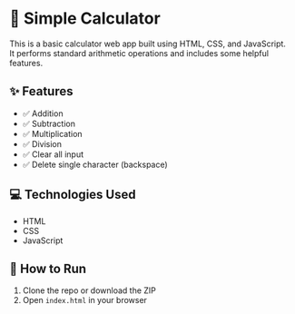 # 🧮 Simple Calculator

This is a basic calculator web app built using HTML, CSS, and JavaScript.  
It performs standard arithmetic operations and includes some helpful features.

## ✨ Features

- ✅ Addition
- ✅ Subtraction
- ✅ Multiplication
- ✅ Division
- ✅ Clear all input
- ✅ Delete single character (backspace)

## 💻 Technologies Used

- HTML
- CSS
- JavaScript

## 🚀 How to Run
1. Clone the repo or download the ZIP
2. Open `index.html` in your browser

